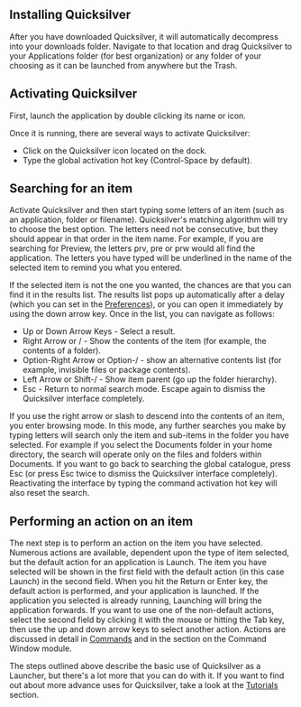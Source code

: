 ## Installing Quicksilver

After you have downloaded Quicksilver, it will automatically decompress
into your downloads folder. Navigate to that location and drag
Quicksilver to your Applications folder (for best organization) or any
folder of your choosing as it can be launched from anywhere but the
Trash.

## Activating Quicksilver

First, launch the application by double clicking its name or icon.

Once it is running, there are several ways to activate Quicksilver:

-   Click on the Quicksilver icon located on the dock.
-   Type the global activation hot key (Control-Space by default).

## Searching for an item

Activate Quicksilver and then start typing some letters of an item (such
as an application, folder or filename). Quicksilver's matching algorithm
will try to choose the best option. The letters need not be consecutive,
but they should appear in that order in the item name. For example, if
you are searching for Preview, the letters prv, pre or prw would all
find the application. The letters you have typed will be underlined in
the name of the selected item to remind you what you entered.

If the selected item is not the one you wanted, the chances are that you
can find it in the results list. The results list pops up automatically
after a delay (which you can set in the
[Preferences](Preferences "wikilink")), or you can open it immediately
by using the down arrow key. Once in the list, you can navigate as
follows:

-   Up or Down Arrow Keys - Select a result.
-   Right Arrow or / - Show the contents of the item (for example, the
    contents of a folder).
-   Option-Right Arrow or Option-/ - show an alternative contents list
    (for example, invisible files or package contents).
-   Left Arrow or Shift-/ - Show item parent (go up the folder
    hierarchy).
-   Esc - Return to normal search mode. Escape again to dismiss the
    Quicksilver interface completely.

If you use the right arrow or slash to descend into the contents of an
item, you enter browsing mode. In this mode, any further searches you
make by typing letters will search only the item and sub-items in the
folder you have selected. For example if you select the Documents folder
in your home directory, the search will operate only on the files and
folders within Documents. If you want to go back to searching the global
catalogue, press Esc (or press Esc twice to dismiss the Quicksilver
interface completely). Reactivating the interface by typing the command
activation hot key will also reset the search.

## Performing an action on an item

The next step is to perform an action on the item you have selected.
Numerous actions are available, dependent upon the type of item
selected, but the default action for an application is Launch. The item
you have selected will be shown in the first field with the default
action (in this case Launch) in the second field. When you hit the
Return or Enter key, the default action is performed, and your
application is launched. If the application you selected is already
running, Launching will bring the application forwards. If you want to
use one of the non-default actions, select the second field by clicking
it with the mouse or hitting the Tab key, then use the up and down arrow
keys to select another action. Actions are discussed in detail in
[Commands](Commands "wikilink") and in the section on the Command Window
module.

The steps outlined above describe the basic use of Quicksilver as a
Launcher, but there's a lot more that you can do with it. If you want to
find out about more advance uses for Quicksilver, take a look at the
[Tutorials](Tutorials "wikilink") section.